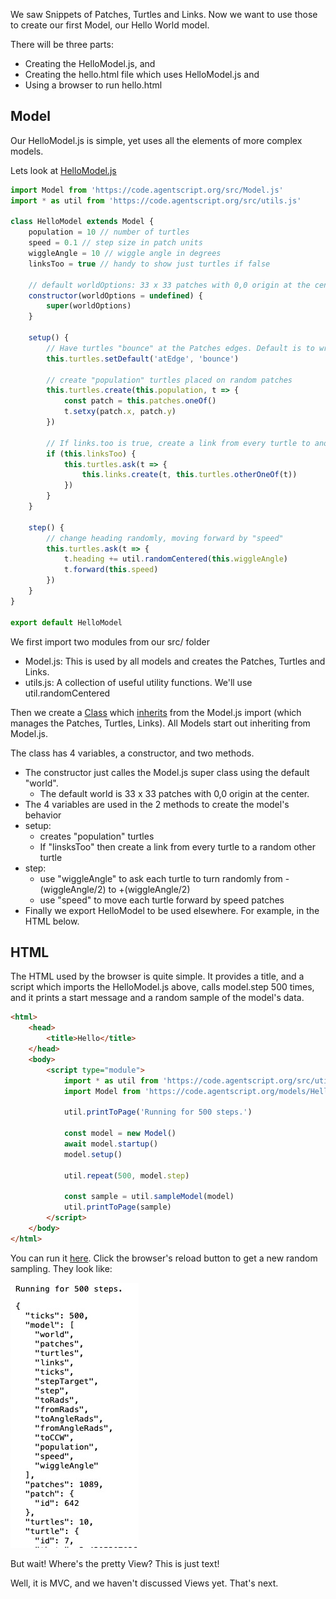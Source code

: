 <!-- # Model -->

We saw Snippets of Patches, Turtles and Links. Now we want to use those
to create our first Model, our Hello World model.

There will be three parts:

-   Creating the HelloModel.js, and
-   Creating the hello.html file which uses HelloModel.js and
-   Using a browser to run hello.html

## Model

Our HelloModel.js is simple, yet uses all the elements of more complex models.

Lets look at [HelloModel.js](https://code.agentscript.org/models/HelloModel.js)

```javascript
import Model from 'https://code.agentscript.org/src/Model.js'
import * as util from 'https://code.agentscript.org/src/utils.js'

class HelloModel extends Model {
    population = 10 // number of turtles
    speed = 0.1 // step size in patch units
    wiggleAngle = 10 // wiggle angle in degrees
    linksToo = true // handy to show just turtles if false

    // default worldOptions: 33 x 33 patches with 0,0 origin at the center.
    constructor(worldOptions = undefined) {
        super(worldOptions)
    }

    setup() {
        // Have turtles "bounce" at the Patches edges. Default is to wrap
        this.turtles.setDefault('atEdge', 'bounce')

        // create "population" turtles placed on random patches
        this.turtles.create(this.population, t => {
            const patch = this.patches.oneOf()
            t.setxy(patch.x, patch.y)
        })

        // If links.too is true, create a link from every turtle to another turtle
        if (this.linksToo) {
            this.turtles.ask(t => {
                this.links.create(t, this.turtles.otherOneOf(t))
            })
        }
    }

    step() {
        // change heading randomly, moving forward by "speed"
        this.turtles.ask(t => {
            t.heading += util.randomCentered(this.wiggleAngle)
            t.forward(this.speed)
        })
    }
}

export default HelloModel
```

We first import two modules from our src/ folder

-   Model.js: This is used by all models and creates the Patches, Turtles and Links.
-   utils.js: A collection of useful utility functions. We'll use util.randomCentered

Then we create a [Class](https://javascript.info/class) which [inherits](https://javascript.info/class-inheritance) from the Model.js import (which manages the Patches, Turtles, Links). All Models start out inheriting from Model.js.

The class has 4 variables, a constructor, and two methods.

-   The constructor just calles the Model.js super class using the default "world".
    -   The default world is 33 x 33 patches with 0,0 origin at the center.
-   The 4 variables are used in the 2 methods to create the model's behavior
-   setup:
    -   creates "population" turtles
    -   If "linsksToo" then create a link from every turtle to a random other turtle
-   step:
    -   use "wiggleAngle" to ask each turtle to turn randomly from -(wiggleAngle/2) to +(wiggleAngle/2)
    -   use "speed" to move each turtle forward by speed patches
-   Finally we export HelloModel to be used elsewhere. For example, in the HTML below.

## HTML

The HTML used by the browser is quite simple. It provides a title, and a script which imports the HelloModel.js above, calls model.step 500 times, and it prints a start message and a random sample of the model's data.

```html
<html>
    <head>
        <title>Hello</title>
    </head>
    <body>
        <script type="module">
            import * as util from 'https://code.agentscript.org/src/utils.js'
            import Model from 'https://code.agentscript.org/models/HelloModel.js'

            util.printToPage('Running for 500 steps.')

            const model = new Model()
            await model.startup()
            model.setup()

            util.repeat(500, model.step)

            const sample = util.sampleModel(model)
            util.printToPage(sample)
        </script>
    </body>
</html>
```

You can run it [here](https://code.agentscript.org/views1/hello.html). Click the browser's reload button to get a new random sampling. They look like:

![Image](/config/cleantheme/static/RandomSample.jpg)

But wait! Where's the pretty View? This is just text!

Well, it is MVC, and we haven't discussed Views yet. That's next.
